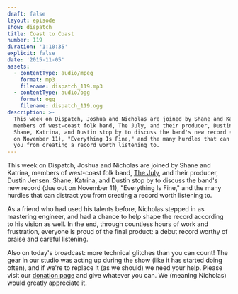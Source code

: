 ```yaml
---
draft: false
layout: episode
show: dispatch
title: Coast to Coast
number: 119
duration: '1:10:35'
explicit: false
date: '2015-11-05'
assets:
  - contentType: audio/mpeg
    format: mp3
    filename: dispatch_119.mp3
  - contentType: audio/ogg
    format: ogg
    filename: dispatch_119.ogg
description: >-
  This week on Dispatch, Joshua and Nicholas are joined by Shane and Katrina,
  members of west-coast folk band, The July, and their producer, Dustin Jensen.
  Shane, Katrina, and Dustin stop by to discuss the band's new record (due out
  on November 11), "Everything Is Fine," and the many hurdles that can distract
  you from creating a record worth listening to.
---
```

This week on Dispatch, Joshua and Nicholas are joined by Shane and Katrina, members of west-coast folk band, [The July](http://thejulymusic.com), and their producer, Dustin Jensen. Shane, Katrina, and Dustin stop by to discuss the band's new record (due out on November 11), "Everything Is Fine," and the many hurdles that can distract you from creating a record worth listening to.

As a friend who had used his talents before, Nicholas stepped in as mastering engineer, and had a chance to help shape the record according to his vision as well. In the end, through countless hours of work and frustration, everyone is proud of the final product: a debut record worthy of praise and careful listening.

Also on today's broadcast: more technical glitches than you can count! The gear in our studio was acting up during the show (like it has started doing often), and if we're to replace it (as we should) we need your help. Please visit our [donation page](http://nicholaswyoung.com/donate) and give whatever you can. We (meaning Nicholas) would greatly appreciate it.